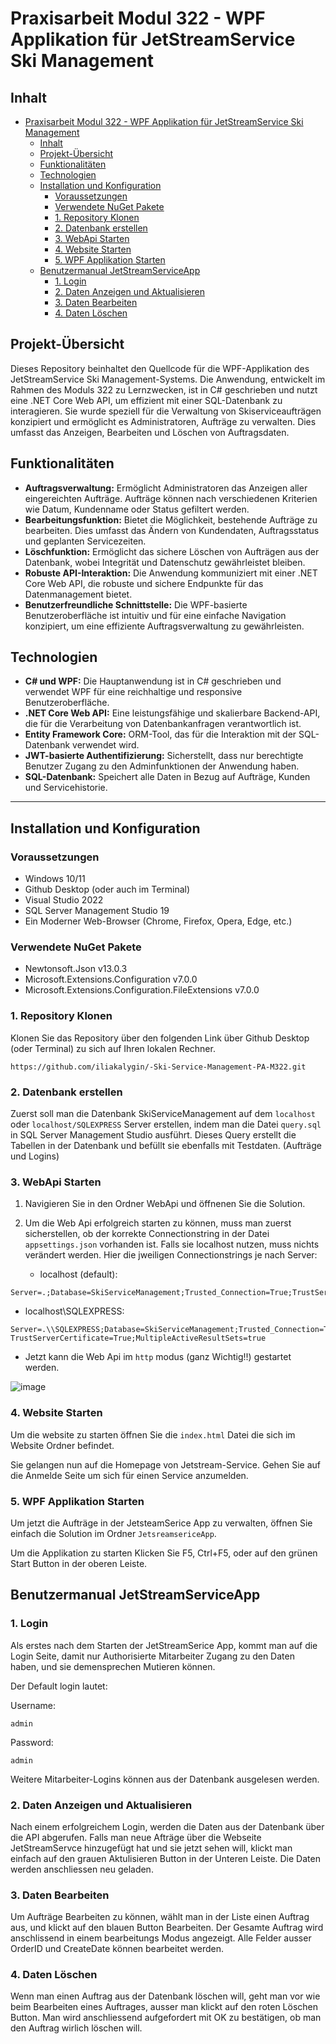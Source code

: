 # Praxisarbeit Modul 322 - WPF Applikation für JetStreamService Ski Management

## Inhalt
- [Praxisarbeit Modul 322 - WPF Applikation für JetStreamService Ski Management](#praxisarbeit-modul-322---wpf-applikation-für-jetstreamservice-ski-management)
  - [Inhalt](#inhalt)
  - [Projekt-Übersicht](#projekt-übersicht)
  - [Funktionalitäten](#funktionalitäten)
  - [Technologien](#technologien)
  - [Installation und Konfiguration](#installation-und-konfiguration)
    - [Voraussetzungen](#voraussetzungen)
    - [Verwendete NuGet Pakete](#verwendete-nuget-pakete)
    - [1. Repository Klonen](#1-repository-klonen)
    - [2. Datenbank erstellen](#2-datenbank-erstellen)
    - [3. WebApi Starten](#3-webapi-starten)
    - [4. Website Starten](#4-website-starten)
    - [5. WPF Applikation Starten](#5-wpf-applikation-starten)
  - [Benutzermanual JetStreamServiceApp](#benutzermanual-jetstreamserviceapp)
    - [1. Login](#1-login)
    - [2. Daten Anzeigen und Aktualisieren](#2-daten-anzeigen-und-aktualisieren)
    - [3. Daten Bearbeiten](#3-daten-bearbeiten)
    - [4. Daten Löschen](#4-daten-löschen)

## Projekt-Übersicht

Dieses Repository beinhaltet den Quellcode für die WPF-Applikation des JetStreamService Ski Management-Systems. Die Anwendung, entwickelt im Rahmen des Moduls 322 zu Lernzwecken, ist in C# geschrieben und nutzt eine .NET Core Web API, um effizient mit einer SQL-Datenbank zu interagieren. Sie wurde speziell für die Verwaltung von Skiserviceaufträgen konzipiert und ermöglicht es Administratoren, Aufträge zu verwalten. Dies umfasst das Anzeigen, Bearbeiten und Löschen von Auftragsdaten.

## Funktionalitäten

- **Auftragsverwaltung:** Ermöglicht Administratoren das Anzeigen aller eingereichten Aufträge. Aufträge können nach verschiedenen Kriterien wie Datum, Kundenname oder Status gefiltert werden.
- **Bearbeitungsfunktion:** Bietet die Möglichkeit, bestehende Aufträge zu bearbeiten. Dies umfasst das Ändern von Kundendaten, Auftragsstatus und geplanten Servicezeiten.
- **Löschfunktion:** Ermöglicht das sichere Löschen von Aufträgen aus der Datenbank, wobei Integrität und Datenschutz gewährleistet bleiben.
- **Robuste API-Interaktion:** Die Anwendung kommuniziert mit einer .NET Core Web API, die robuste und sichere Endpunkte für das Datenmanagement bietet.
- **Benutzerfreundliche Schnittstelle:** Die WPF-basierte Benutzeroberfläche ist intuitiv und für eine einfache Navigation konzipiert, um eine effiziente Auftragsverwaltung zu gewährleisten.

## Technologien

- **C# und WPF:** Die Hauptanwendung ist in C# geschrieben und verwendet WPF für eine reichhaltige und responsive Benutzeroberfläche.
- **.NET Core Web API:** Eine leistungsfähige und skalierbare Backend-API, die für die Verarbeitung von Datenbankanfragen verantwortlich ist.
- **Entity Framework Core:** ORM-Tool, das für die Interaktion mit der SQL-Datenbank verwendet wird.
- **JWT-basierte Authentifizierung:** Sicherstellt, dass nur berechtigte Benutzer Zugang zu den Adminfunktionen der Anwendung haben.
- **SQL-Datenbank:** Speichert alle Daten in Bezug auf Aufträge, Kunden und Servicehistorie.

---

## Installation und Konfiguration

### Voraussetzungen

- Windows 10/11
- Github Desktop (oder auch im Terminal)
- Visual Studio 2022
- SQL Server Management Studio 19
- Ein Moderner Web-Browser (Chrome, Firefox, Opera, Edge, etc.)

### Verwendete NuGet Pakete

- Newtonsoft.Json v13.0.3
- Microsoft.Extensions.Configuration v7.0.0
- Microsoft.Extensions.Configuration.FileExtensions v7.0.0

### 1. Repository Klonen

Klonen Sie das Repository über den folgenden Link über Github Desktop (oder Terminal) zu sich auf Ihren lokalen Rechner.

```
https://github.com/iliakalygin/-Ski-Service-Management-PA-M322.git
```

### 2. Datenbank erstellen

Zuerst soll man die Datenbank SkiServiceManagement auf dem ```localhost``` oder ```localhost/SQLEXPRESS``` Server erstellen, indem man die Datei ```query.sql``` in SQL Server Management Studio ausführt. Dieses Query erstellt die Tabellen in der Datenbank und befüllt sie ebenfalls mit Testdaten. (Aufträge und Logins)

### 3. WebApi Starten

1. Navigieren Sie in den Ordner WebApi und öffnenen Sie die Solution.
2. Um die Web Api erfolgreich starten zu können, muss man zuerst sicherstellen, ob der korrekte Connectionstring in der Datei ```appsettings.json``` vorhanden ist. Falls sie localhost nutzen, muss nichts verändert werden. Hier die jweiligen Connectionstrings je nach Server:
    
   - localhost (default):
```
Server=.;Database=SkiServiceManagement;Trusted_Connection=True;TrustServerCertificate=True;MultipleActiveResultSets=true
```
   - localhost\SQLEXPRESS:

```
Server=.\\SQLEXPRESS;Database=SkiServiceManagement;Trusted_Connection=True; TrustServerCertificate=True;MultipleActiveResultSets=true
```

- Jetzt kann die Web Api im ```http``` modus (ganz Wichtig!!) gestartet werden.

![image](https://github.com/iliakalygin/PA-M295/assets/58369822/f17bd223-e293-4a56-8560-d5fa05131a10)

### 4. Website Starten

Um die website zu starten öffnen Sie die ```index.html``` Datei die sich im Website Ordner befindet.
 
Sie gelangen nun auf die Homepage von Jetstream-Service. Gehen Sie auf die Anmelde Seite um sich für einen Service anzumelden.

### 5. WPF Applikation Starten

Um jetzt die Aufträge in der JetsteamSerice App zu verwalten, öffnen Sie einfach die Solution im Ordner ```JetsreamsericeApp```.

Um die Applikation zu starten Klicken Sie F5, Ctrl+F5, oder auf den grünen Start Button in der oberen Leiste.

## Benutzermanual JetStreamServiceApp

### 1. Login

Als erstes nach dem Starten der JetStreamSerice App, kommt man auf die Login Seite, damit nur Authorisierte Mitarbeiter Zugang zu den Daten haben, und sie demensprechen Mutieren können.

Der Default login lautet:

Username:

```
admin
```

Password:

```
admin
```

Weitere Mitarbeiter-Logins können aus der Datenbank ausgelesen werden.

### 2. Daten Anzeigen und Aktualisieren

Nach einem erfolgreichem Login, werden die Daten aus der Datenbank über die API abgerufen. Falls man neue Afträge über die Webseite JetStreamServce hinzugefügt hat und sie jetzt sehen will, klickt man einfach auf den grauen Aktulisieren Button in der Unteren Leiste. Die Daten werden anschliessen neu geladen.

### 3. Daten Bearbeiten

Um Aufträge Bearbeiten zu können, wählt man in der Liste einen Auftrag aus, und klickt auf den blauen Button Bearbeiten. Der Gesamte Auftrag wird anschlissend in einem bearbeitungs Modus angezeigt. Alle Felder ausser OrderID und CreateDate können bearbeitet werden.

### 4. Daten Löschen

Wenn man einen Auftrag aus der Datenbank löschen will, geht man vor wie beim Bearbeiten eines Auftrages, ausser man klickt auf den roten Löschen Button. Man wird anschliessend aufgefordert mit OK zu bestätigen, ob man den Auftrag wirlich löschen will.
